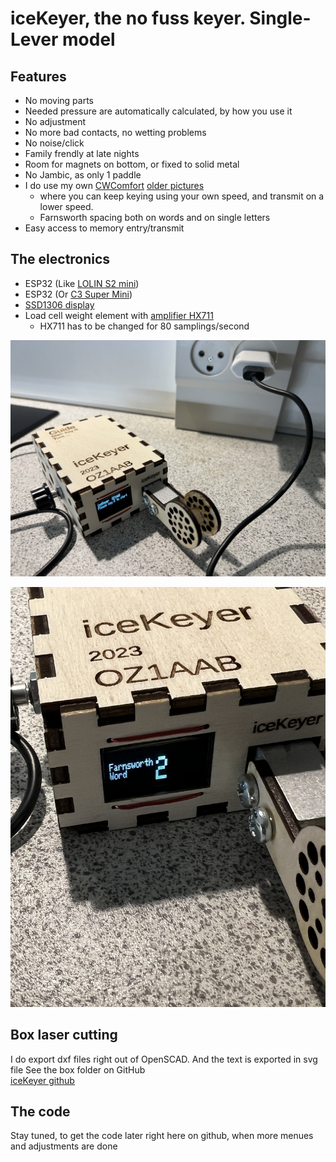 # iceKeyer, the no fuss keyer. Single-Lever model

## Features
- No moving parts
- Needed pressure are automatically calculated, by how you use it
- No adjustment
- No more bad contacts, no wetting problems
- No noise/click
- Family frendly at late nights
- Room for magnets on bottom, or fixed to solid metal
- No Jambic, as only 1 paddle
- I do use my own [CWComfort](https://www.fihl.net/cw/) [older pictures](https://www.fihl.net/CWComfort/) 
  - where you can keep keying using your own speed, and transmit on a lower speed. 
  - Farnsworth spacing both on words and on single letters
- Easy access to memory entry/transmit

## The electronics
- ESP32 (Like [LOLIN S2 mini](https://www.aliexpress.com/item/1005004912486444.html))
- ESP32 (Or [C3 Super Mini](https://www.aliexpress.com/item/1005006391993583.html))
- [SSD1306 display](https://www.aliexpress.com/item/1005003660103053.html)
- Load cell weight element with [amplifier HX711](https://www.aliexpress.com/item/1005005990833147.html) 
  - HX711 has to be changed for 80 samplings/second

![iceKeyer](picts/Paddle/iceKeyer1.jpeg "iceKeyer boxing")

![iceKeyer](picts/Paddle/iceKeyer2.jpeg "iceKeyer menu example")

## Box laser cutting
I do export dxf files right out of OpenSCAD. 
And the text is exported in svg file 
See the box folder on GitHub  
[iceKeyer github](https://github.com/Fihl/iceKeyer)  

## The code
Stay tuned, to get the code later right here on github, when more menues and adjustments are done 
